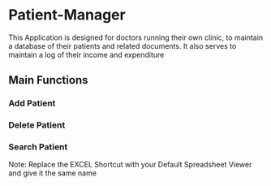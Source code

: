 # Patient-Manager #
This Application is designed for doctors running their own clinic, to maintain a database of their patients and related documents. It also serves to maintain a log of their income and expenditure

## Main Functions ##
### Add Patient ### 

### Delete Patient ###

### Search Patient ###

Note: Replace the EXCEL Shortcut with your Default Spreadsheet Viewer and give it the same name
